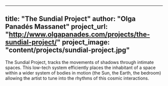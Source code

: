 
---
title: "The Sundial Project"
author: "Olga Panadés Massanet"
project_url: "http://www.olgapanades.com/projects/the-sundial-project/"
project_image: "content/projects/sundial-project.jpg"
---

The Sundial Project, tracks the movements of shadows through intimate spaces. This low-tech system efficiently places the inhabitant of a space within a wider system of bodies in motion (the Sun, the Earth, the bedroom) allowing the artist to tune into the rhythms of this cosmic interactions.
